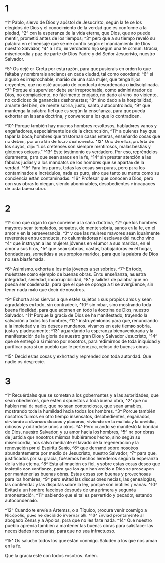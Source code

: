 # 1
^1^ Pablo, siervo de Dios y apóstol de Jesucristo, según la fe de los elegidos de Dios y el conocimiento de la verdad que es conforme a la piedad, ^2^ con la esperanza de la vida eterna, que Dios, que no puede mentir, prometió antes de los tiempos; ^3^ pero que a su tiempo reveló su palabra en el mensaje que se me confió según el mandamiento de Dios nuestro Salvador, ^4^ a Tito, mi verdadero hijo según una fe común: Gracia, misericordia y paz de parte de Dios Padre y del Señor Jesucristo, nuestro Salvador.

^5^ Os dejé en Creta por esta razón, para que pusierais en orden lo que faltaba y nombrarais ancianos en cada ciudad, tal como osordené: ^6^ si alguno es irreprochable, marido de una sola mujer, que tenga hijos creyentes, que no esté acusado de conducta desordenada o indisciplinada. ^7^ Porque el supervisor debe ser irreprochable, como administrador de Dios, no complaciente, no fácilmente enojado, no dado al vino, no violento, no codicioso de ganancias deshonestas; ^8^ sino dado a la hospitalidad, amante del bien, de mente sobria, justo, santo, autocontrolado, ^9^ que mantenga la palabra fiel que es según la enseñanza, para que pueda exhortar en la sana doctrina, y convencer a los que lo contradicen.

^10^ Porque también hay muchos hombres revoltosos, habladores vanos y engañadores, especialmente los de la circuncisión, ^11^ a quienes hay que tapar la boca; hombres que trastornan casas enteras, enseñando cosas que no deben, por un afán de lucro deshonesto. ^12^ Uno de ellos, profeta de los suyos, dijo: “Los cretenses son siempre mentirosos, malas bestias y glotones ociosos.” ^13^ Este testimonio es verdadero. Por eso, repréndelos duramente, para que sean sanos en la fe, ^14^ sin prestar atención a las fábulas judías y a los mandatos de los hombres que se apartan de la verdad. ^15^ Para los puros, todas las cosas son puras, pero para los contaminados e incrédulos, nada es puro, sino que tanto su mente como su conciencia están contaminadas. ^16^ Profesan que conocen a Dios, pero con sus obras lo niegan, siendo abominables, desobedientes e incapaces de toda buena obra.

# 2
^1^ sino que digan lo que conviene a la sana doctrina, ^2^ que los hombres mayores sean templados, sensatos, de mente sobria, sanos en la fe, en el amor y en la perseverancia, ^3^ y que las mujeres mayores sean igualmente reverentes en su conducta, no calumniadoras ni esclavas del mucho vino ^4^ que instruyan a las mujeres jóvenes en el amor a sus maridos, en el amor a sus hijos, ^5^ que sean sobrias, castas, trabajadoras en el hogar, bondadosas, sometidas a sus propios maridos, para que la palabra de Dios no sea blasfemada.

^6^ Asimismo, exhorta a los más jóvenes a ser sobrios. ^7^ En todo, muéstrate como ejemplo de buenas obras. En tu enseñanza, muestra integridad, seriedad, incorruptibilidad, ^8^ y solidez de palabra que no pueda ser condenada, para que el que se oponga a ti se avergüence, sin tener nada malo que decir de nosotros.

^9^ Exhorta a los siervos a que estén sujetos a sus propios amos y sean agradables en todo, sin contradecir, ^10^ sin robar, sino mostrando toda buena fidelidad, para que adornen en todo la doctrina de Dios, nuestro Salvador. ^11^ Porque la gracia de Dios se ha manifestado, trayendo la salvación a todos los hombres, ^12^ instruyéndonos para que, renunciando a la impiedad y a los deseos mundanos, vivamos en este tiempo sobria, justa y piadosamente; ^13^ aguardando la esperanza bienaventurada y la manifestación de la gloria de nuestro gran Dios y Salvador Jesucristo, ^14^ que se entregó a sí mismo por nosotros, para redimirnos de toda iniquidad y purificar para sí un pueblo que le pertenezca, celoso de buenas obras.

^15^ Decid estas cosas y exhortad y reprended con toda autoridad. Que nadie os desprecie.

# 3
^1^ Recuérdales que se sometan a los gobernantes y a las autoridades, que sean obedientes, que estén dispuestos a toda buena obra, ^2^ que no hablen mal de nadie, que no sean contenciosos, que sean amables, mostrando toda la humildad hacia todos los hombres. ^3^ Porque también nosotros fuimos en otro tiempo insensatos, desobedientes, engañados, sirviendo a diversos deseos y placeres, viviendo en la malicia y la envidia, odiosos y odiándose unos a otros. ^4^ Pero cuando se manifestó la bondad de Dios, nuestro Salvador, y su amor hacia los hombres, ^5^ no por obras de justicia que nosotros mismos hubiéramos hecho, sino según su misericordia, nos salvó mediante el lavado de la regeneración y la renovación por el Espíritu Santo, ^6^ que derramó sobre nosotros abundantemente por medio de Jesucristo, nuestro Salvador; ^7^ para que, justificados por su gracia, fuésemos hechos herederos según la esperanza de la vida eterna. ^8^ Esta afirmación es fiel, y sobre estas cosas deseo que insistáis con confianza, para que los que han creído a Dios se preocupen por mantener las buenas obras. Estas cosas son buenas y provechosas para los hombres; ^9^ pero evitad las discusiones necias, las genealogías, las contiendas y las disputas sobre la ley, porque son inútiles y vanas. ^10^ Evitad a un hombre faccioso después de una primera y segunda amonestación, ^11^ sabiendo que el tal es pervertido y pecador, estando autocondenado.

^12^ Cuando te envíe a Artemas, o a Tíquico, procura venir conmigo a Nicópolis, pues he decidido invernar allí. ^13^ Enviad prontamente al abogado Zenas y a Apolos, para que no les falte nada. ^14^ Que nuestro pueblo aprenda también a mantener las buenas obras para satisfacer las necesidades necesarias, para que no sea infructuoso.

^15^ Os saludan todos los que están conmigo. Saluden a los que nos aman en la fe.

Que la gracia esté con todos vosotros. Amén.